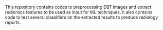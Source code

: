 This repository contains codes to preprocessing DBT images and extract rediomics features to be used as input for ML techniques. It also contains code to test several classifiers on the extracted results to preduce radiology reports. 
